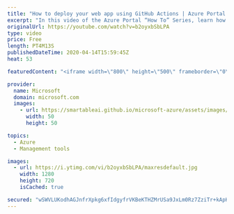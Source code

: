 ```yaml
---
title: "How to deploy your web app using GitHub Actions | Azure Portal Series"
excerpt: "In this video of the Azure Portal “How To” Series, learn how to deploy Azure web apps using GitHub Actions.   Try out these features in the Azure portal: https://portal.azure.com    Keep connected on Twitter: https://twitter.com/AzurePortal    And make sure to keep an eye on our Azure Portal \"How to\""
originalUrl: https://youtube.com/watch?v=b2oyxbSbLPA
type: video
price: Free
length: PT4M13S
publishedDateTime: 2020-04-14T15:59:45Z
heat: 53

featuredContent: "<iframe width=\"800\" height=\"500\" frameborder=\"0\" src=\"https://www.youtube.com/embed/b2oyxbSbLPA\" allow=\"accelerometer; autoplay; encrypted-media; gyroscope; picture-in-picture\" allowfullscreen></iframe>"

provider:
  name: Microsoft
  domain: microsoft.com
  images:
    - url: https://smartableai.github.io/microsoft-azure/assets/images/organizations/microsoft.com-50x50.jpg
      width: 50
      height: 50

topics:
  - Azure
  - Management tools

images:
  - url: https://i.ytimg.com/vi/b2oyxbSbLPA/maxresdefault.jpg
    width: 1280
    height: 720
    isCached: true

secured: "wSWVLUKodhAGJnfrXpkg6xfIdgyfrVKBeKTHZMrUSa9JxLm0Rz7ZziTr+kApHlkLQ18LHQQmNQ8TiwvLxRqx8O+K4K/rXWG9UAd/EzyqfjLErDEow7weO7oTdaKaimjb5ZcOrR5PlbrBDQVVY/c/DuKMd+gzj80S2LY9CCTkhXa4KoDqtTiA347754iw/2sM2jI1RkNIRf4F1rKn/LVtRFosWJT14aQE+mRpgetFX9MF6HTsQqkthDvdvhEhQXmNBhGvI9ODX0iHoh+ydMX44SIlFYqlaZEYxFBAQsQ9YiVhmBEuWvG513vKeuw43lYGijOctq/fpOXSjrD+k0IYD+qhSXY7bZdUyLqUfjl2IpQDbfn5EZskYHOs1zAydc9DOofDBH1jT6xZDKgE3FqdxbQQsz7ni0PL6dGAsaeFKJk=;vEsvfLaj/DdE3GAdDtgMTg=="
---
```


